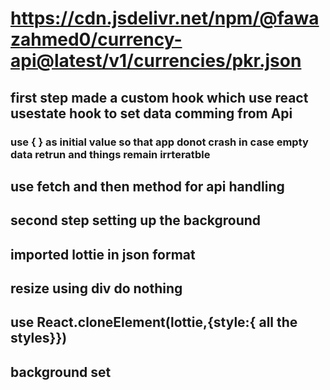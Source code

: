 # https://cdn.jsdelivr.net/npm/@fawazahmed0/currency-api@latest/v1/currencies/pkr.json
## first step made a custom hook which use react usestate hook to set data comming from Api
### use { } as initial value so that app donot crash in case empty data retrun and things remain irrteratble
## use fetch and then method for api handling
## second step setting up the background
## imported lottie in json format 
## resize using div do nothing
## use React.cloneElement(lottie,{style:{ all the styles}})
## background set
